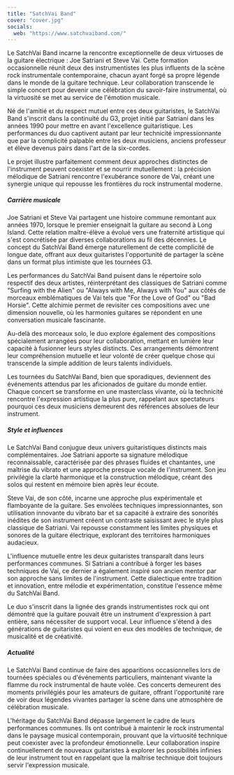 ```yaml
---
title: "SatchVai Band"
cover: "cover.jpg"
socials:
  web: "https://www.satchvaiband.com/"
---
```


Le SatchVai Band incarne la rencontre exceptionnelle de deux virtuoses de la guitare électrique : Joe Satriani et Steve
Vai. Cette formation occasionnelle réunit deux des instrumentistes les plus influents de la scène rock instrumentale
contemporaine, chacun ayant forgé sa propre légende dans le monde de la guitare technique. Leur collaboration transcende
le simple concert pour devenir une célébration du savoir-faire instrumental, où la virtuosité se met au service de
l'émotion musicale.

Né de l'amitié et du respect mutuel entre ces deux guitaristes, le SatchVai Band s'inscrit dans la continuité du G3,
projet initié par Satriani dans les années 1990 pour mettre en avant l'excellence guitaristique. Les performances du duo
captivent autant par leur technicité impressionnante que par la complicité palpable entre les deux musiciens, anciens
professeur et élève devenus pairs dans l'art de la six-cordes.

Le projet illustre parfaitement comment deux approches distinctes de l'instrument peuvent coexister et se nourrir
mutuellement : la précision mélodique de Satriani rencontre l'exubérance sonore de Vai, créant une synergie unique qui
repousse les frontières du rock instrumental moderne.

##### Carrière musicale

Joe Satriani et Steve Vai partagent une histoire commune remontant aux années 1970, lorsque le premier enseignait la
guitare au second à Long Island. Cette relation maître-élève a évolué vers une fraternité artistique qui s'est
concrétisée par diverses collaborations au fil des décennies. Le concept du SatchVai Band émerge naturellement de cette
complicité de longue date, offrant aux deux guitaristes l'opportunité de partager la scène dans un format plus intimiste
que les tournées G3.

Les performances du SatchVai Band puisent dans le répertoire solo respectif des deux artistes, réinterprétant des
classiques de Satriani comme "Surfing with the Alien" ou "Always with Me, Always with You" aux côtés de morceaux
emblématiques de Vai tels que "For the Love of God" ou "Bad Horsie". Cette alchimie permet de revisiter ces compositions
avec une dimension nouvelle, où les harmonies guitares se répondent en une conversation musicale fascinante.

Au-delà des morceaux solo, le duo explore également des compositions spécialement arrangées pour leur collaboration,
mettant en lumière leur capacité à fusionner leurs styles distincts. Ces arrangements démontrent leur compréhension
mutuelle et leur volonté de créer quelque chose qui transcende la simple addition de leurs talents individuels.

Les tournées du SatchVai Band, bien que sporadiques, deviennent des événements attendus par les aficionados de guitare
du monde entier. Chaque concert se transforme en une masterclass vivante, où la technicité rencontre l'expression
artistique la plus pure, rappelant aux spectateurs pourquoi ces deux musiciens demeurent des références absolues de leur
instrument.

##### Style et influences

Le SatchVai Band conjugue deux univers guitaristiques distincts mais complémentaires. Joe Satriani apporte sa signature
mélodique reconnaissable, caractérisée par des phrases fluides et chantantes, une maîtrise du vibrato et une approche
presque vocale de l'instrument. Son jeu privilégie la clarté harmonique et la construction mélodique, créant des solos
qui restent en mémoire bien après leur écoute.

Steve Vai, de son côté, incarne une approche plus expérimentale et flamboyante de la guitare. Ses envolées techniques
impressionnantes, son utilisation innovante du vibrato bar et sa capacité à extraire des sonorités inédites de son
instrument créent un contraste saisissant avec le style plus classique de Satriani. Vai repousse constamment les limites
physiques et sonores de la guitare électrique, explorant des territoires harmoniques audacieux.

L'influence mutuelle entre les deux guitaristes transparaît dans leurs performances communes. Si Satriani a contribué à
forger les bases techniques de Vai, ce dernier a également inspiré son ancien mentor par son approche sans limites de
l'instrument. Cette dialectique entre tradition et innovation, entre mélodie et expérimentation, constitue l'essence
même du SatchVai Band.

Le duo s'inscrit dans la lignée des grands instrumentistes rock qui ont démontré que la guitare pouvait être un
instrument d'expression à part entière, sans nécessiter de support vocal. Leur influence s'étend à des générations de
guitaristes qui voient en eux des modèles de technique, de musicalité et de créativité.

##### Actualité

Le SatchVai Band continue de faire des apparitions occasionnelles lors de tournées spéciales ou d'événements
particuliers, maintenant vivante la flamme du rock instrumental de haute volée. Ces concerts demeurent des moments
privilégiés pour les amateurs de guitare, offrant l'opportunité rare de voir deux légendes vivantes partager la scène
dans une atmosphère de célébration musicale.

L'héritage du SatchVai Band dépasse largement le cadre de leurs performances communes. Ils ont contribué à maintenir le
rock instrumental dans le paysage musical contemporain, prouvant que la virtuosité technique peut coexister avec la
profondeur émotionnelle. Leur collaboration inspire continuellement de nouveaux guitaristes à explorer les possibilités
infinies de leur instrument tout en rappelant que la maîtrise technique doit toujours servir l'expression musicale.
